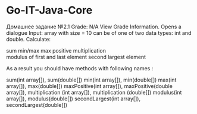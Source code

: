 # Go-IT-Java-Core

Домашнее задание №2.1
Grade: N/A
View Grade Information. Opens a dialogue
Input: array with size = 10 can be of one of two data types: int and double. Calculate:

sum 
min/max
max positive
multiplication  
modulus of first and last element
second largest element

As a result you should have methods with following names :

sum(int array[]), sum(double[])
min(int array[]), min(double[])
max(int array[]), max(double[])
maxPositive(int array[]), maxPositive(double array[]), 
multiplication  (int array[]), multiplication (double[])
modulus(int array[]), modulus(double[])
secondLargest(int array[]), secondLargest(double[])  
